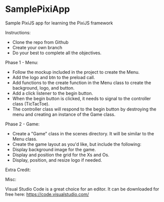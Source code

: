 # SamplePixiApp
Sample PixiJS app for learning the PixiJS framework

Instructions:
- Clone the repo from Github
- Create your own branch
- Do your best to complete all the objectives.

Phase 1 - Menu:
- Follow the mockup included in the project to create the Menu.
- Add the logo and btn to the preload call.
- Add functions to the create function in the Menu class to create the background, logo, and button.
- Add a click listener to the begin button.
- When the begin button is clicked, it needs to signal to the controller class (TicTacToe).
- The controller class will respond to the begin button by destroying the menu and creating an instance of the Game class.

Phase 2 - Game:
- Create a "Game" class in the scenes directory. It will be similar to the Menu class.
- Create the game layout as you'd like, but include the following:
- Display background image for the game.
- Display and position the grid for the Xs and Os.
- Display, position, and resize logo if needed.

Extra Credit:


Misc:

Visual Studio Code is a great choice for an editor. It can be downloaded for free here: https://code.visualstudio.com/
